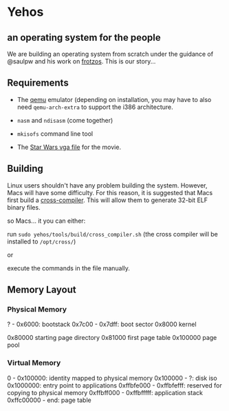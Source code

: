 

# Yehos
## an operating system for the people

We are building an operating system from scratch under the guidance of @saulpw and his work on [frotzos](https://github.com/saulpw/frotzos). This is our story...

## Requirements

 - The [qemu](www.qemu.org/) emulator (depending on installation, you may have to also need `qemu-arch-extra` to support the i386 architecture. 

 - `nasm` and `ndisasm` (come together)

 - `mkisofs` command line tool

 - The [Star Wars vga file](https://github.com/zormit/yehos/pull/4#issuecomment-307857771) for the movie.

## Building

Linux users shouldn't have any problem building the system. However, Macs will have some difficulty. For this reason, it is suggested that Macs first build a [cross-compiler](https://en.wikipedia.org/wiki/Cross_compiler). This will allow them to generate 32-bit ELF binary files.

so Macs... it you can either:

run `sudo yehos/tools/build/cross_compiler.sh` (the cross compiler will be installed to `/opt/cross/`)

or

execute the commands in the file manually. 

## Memory Layout

### Physical Memory

? - 0x6000: bootstack
0x7c00 - 0x7dff: boot sector
0x8000 kernel

0x80000 starting page directory
0x81000 first page table
0x100000 page pool

### Virtual Memory
0 - 0x100000: identity mapped to physical memory
0x100000 - ?: disk iso
0x1000000: entry point to applications
0xffbfe000 - 0xffbfefff: reserved for copying to physical memory
0xffbff000 - 0xffbfffff: application stack
0xffc00000 - end: page table

